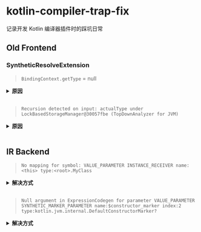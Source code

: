 # kotlin-compiler-trap-fix
记录开发 Kotlin 编译器插件时的踩坑日常

## Old Frontend

### SyntheticResolveExtension
> `BindingContext.getType` = null

<details><summary><b>原因</b></summary>

`SyntheticResolveExtension` 的执行时机很早，此时类型尚未被解析也并未绑定到上下文当中，因此无法获取绑定的类型信息，详细参考我与 [@demiurg906](https://github.com/demiurg906) 的对话：https://kotlinlang.slack.com/archives/C7L3JB43G/p1643646855085129
  
</details><br/>

> `Recursion detected on input: actualType under LockBasedStorageManager@30057fbe (TopDownAnalyzer for JVM)`

<details><summary><b>原因</b></summary>

不允许在 `SyntheticResolveExtension` 中调用 `unsubstitutedMemberScope.getContributed...`，详细参考我与 [@demiurg906](https://github.com/demiurg906) 的对话：https://kotlinlang.slack.com/archives/C7L3JB43G/p1643648810215179
  
</details><br/>

## IR Backend

> `No mapping for symbol: VALUE_PARAMETER INSTANCE_RECEIVER name:<this> type:<root>.MyClass`

<details><summary><b>解决方式</b></summary>

```diff
- val dispatchReceiver = parentAsClass.thisReceiver!!.copyTo(constructor)
+ val dispatchReceiver = parentAsClass.thisReceiver!!
```
原因为 JVM 字节码中的 `this` 在构造函数中是直接访问的，而在常规函数中将会为 `this` 创建一个临时变量，因此 `IrConstructor.body` 中不需要使用 [IrValueParameter.copyTo](https://github.com/JetBrains/kotlin/blob/1.6.20/compiler/ir/backend.common/src/org/jetbrains/kotlin/backend/common/ir/IrUtils.kt#L113) 来复制 `class.thisReceiver`。（浪费了俩小时🤬西内！！！！）

</details><br/>

> `Null argument in ExpressionCodegen for parameter VALUE_PARAMETER SYNTHETIC_MARKER_PARAMETER name:$constructor_marker index:2 type:kotlin.jvm.internal.DefaultConstructorMarker?`

<details><summary><b>解决方式</b></summary>

```diff
- addConstructor { visibility = PRIVATE }
+ addConstructor { visibility = PUBLIC }
```
原因为可见性为 **private** 的构造函数 `constructor(p0: kotlin.String)` 会被 **lowering** 阶段转换为 `($this: <root>.MyClass, p0: kotlin.String, $constructor_marker: kotlin.jvm.internal.DefaultConstructorMarker?)`，所以想要简单地在 `companion object` 中通过 `IrConstructorCall` 调用新创建的 `private` 构造函数是不行的，必须模仿 KCP 默认的 lowering 流程来调用 fake constructor 才行。因此最简单的解决方法是不要将构造函数设置为 `private`（浪费了十几分钟🤬西内！！！！）

</details><br/>
